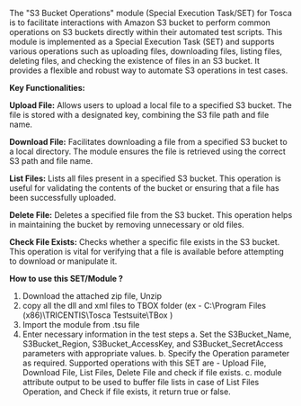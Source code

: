 The "S3 Bucket Operations" module (Special Execution Task/SET) for Tosca is to facilitate interactions with Amazon S3 bucket to perform common operations on S3 buckets directly within their automated test scripts. This module is implemented as a Special Execution Task (SET) and supports various operations such as uploading files, downloading files, listing files, deleting files, and checking the existence of files in an S3 bucket. It provides a flexible and robust way to automate S3 operations in test cases.

**Key Functionalities:**

**Upload File:** Allows users to upload a local file to a specified S3 bucket. The file is stored with a designated key, combining the S3 file path and file name.

**Download File:** Facilitates downloading a file from a specified S3 bucket to a local directory. The module ensures the file is retrieved using the correct S3 path and file name.

**List Files:** Lists all files present in a specified S3 bucket. This operation is useful for validating the contents of the bucket or ensuring that a file has been successfully uploaded.

**Delete File:** Deletes a specified file from the S3 bucket. This operation helps in maintaining the bucket by removing unnecessary or old files.

**Check File Exists:** Checks whether a specific file exists in the S3 bucket. This operation is vital for verifying that a file is available before attempting to download or manipulate it.


**How to use this SET/Module ?**
  1. Download the attached zip file, Unzip
  2. copy all the dll and xml files to TBOX folder (ex - C:\Program Files (x86)\TRICENTIS\Tosca Testsuite\TBox )
  3. Import the module from .tsu file
  4. Enter necessary information in the test steps
       a. Set the S3Bucket_Name, S3Bucket_Region, S3Bucket_AccessKey, and S3Bucket_SecretAccess parameters with appropriate values.
       b. Specify the Operation parameter as required. Supported operations with this SET are - Upload File, Download File, List Files, Delete File and check if file exists.
       c. module attribute output to be used to buffer file lists in case of List Files Operation, and Check if file exists, it return true or false.
